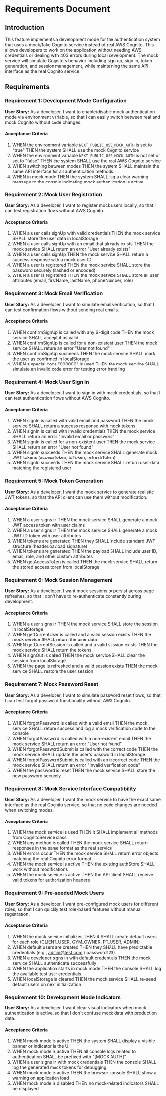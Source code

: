# Requirements Document

## Introduction

This feature implements a development mode for the authentication system that uses a mock/fake Cognito service instead of real AWS Cognito. This allows developers to work on the application without needing AWS credentials or dealing with 403 errors during local development. The mock service will simulate Cognito's behavior including sign up, sign in, token generation, and session management, while maintaining the same API interface as the real Cognito service.

## Requirements

### Requirement 1: Development Mode Configuration

**User Story:** As a developer, I want to enable/disable mock authentication mode via environment variable, so that I can easily switch between real and mock Cognito without code changes.

#### Acceptance Criteria

1. WHEN the environment variable `NEXT_PUBLIC_USE_MOCK_AUTH` is set to "true" THEN the system SHALL use the mock Cognito service
2. WHEN the environment variable `NEXT_PUBLIC_USE_MOCK_AUTH` is not set or set to "false" THEN the system SHALL use the real AWS Cognito service
3. WHEN switching between modes THEN the system SHALL maintain the same API interface for all authentication methods
4. WHEN in mock mode THEN the system SHALL log a clear warning message to the console indicating mock authentication is active

### Requirement 2: Mock User Registration

**User Story:** As a developer, I want to register mock users locally, so that I can test registration flows without AWS Cognito.

#### Acceptance Criteria

1. WHEN a user calls signUp with valid credentials THEN the mock service SHALL store the user data in localStorage
2. WHEN a user calls signUp with an email that already exists THEN the mock service SHALL return an error "User already exists"
3. WHEN a user calls signUp THEN the mock service SHALL return a success response with a mock user ID
4. WHEN a user is registered THEN the mock service SHALL store the password securely (hashed or encoded)
5. WHEN a user is registered THEN the mock service SHALL store all user attributes (email, firstName, lastName, phoneNumber, role)

### Requirement 3: Mock Email Verification

**User Story:** As a developer, I want to simulate email verification, so that I can test confirmation flows without sending real emails.

#### Acceptance Criteria

1. WHEN confirmSignUp is called with any 6-digit code THEN the mock service SHALL accept it as valid
2. WHEN confirmSignUp is called for a non-existent user THEN the mock service SHALL return an error "User not found"
3. WHEN confirmSignUp succeeds THEN the mock service SHALL mark the user as confirmed in localStorage
4. WHEN a special code "000000" is used THEN the mock service SHALL simulate an invalid code error for testing error handling

### Requirement 4: Mock User Sign In

**User Story:** As a developer, I want to sign in with mock credentials, so that I can test authentication flows without AWS Cognito.

#### Acceptance Criteria

1. WHEN signIn is called with valid email and password THEN the mock service SHALL return a success response with mock tokens
2. WHEN signIn is called with invalid credentials THEN the mock service SHALL return an error "Invalid email or password"
3. WHEN signIn is called for a non-existent user THEN the mock service SHALL return an error "User not found"
4. WHEN signIn succeeds THEN the mock service SHALL generate mock JWT tokens (accessToken, idToken, refreshToken)
5. WHEN signIn succeeds THEN the mock service SHALL return user data matching the registered user

### Requirement 5: Mock Token Generation

**User Story:** As a developer, I want the mock service to generate realistic JWT tokens, so that the API client can use them without modification.

#### Acceptance Criteria

1. WHEN a user signs in THEN the mock service SHALL generate a mock JWT access token with user claims
2. WHEN a user signs in THEN the mock service SHALL generate a mock JWT ID token with user attributes
3. WHEN tokens are generated THEN they SHALL include standard JWT structure (header.payload.signature)
4. WHEN tokens are generated THEN the payload SHALL include user ID, email, role, and other custom attributes
5. WHEN getAccessToken is called THEN the mock service SHALL return the stored access token from localStorage

### Requirement 6: Mock Session Management

**User Story:** As a developer, I want mock sessions to persist across page refreshes, so that I don't have to re-authenticate constantly during development.

#### Acceptance Criteria

1. WHEN a user signs in THEN the mock service SHALL store the session in localStorage
2. WHEN getCurrentUser is called and a valid session exists THEN the mock service SHALL return the user data
3. WHEN getCurrentSession is called and a valid session exists THEN the mock service SHALL return the tokens
4. WHEN signOut is called THEN the mock service SHALL clear the session from localStorage
5. WHEN the page is refreshed and a valid session exists THEN the mock service SHALL restore the user session

### Requirement 7: Mock Password Reset

**User Story:** As a developer, I want to simulate password reset flows, so that I can test forgot password functionality without AWS Cognito.

#### Acceptance Criteria

1. WHEN forgotPassword is called with a valid email THEN the mock service SHALL return success and log a mock verification code to the console
2. WHEN forgotPassword is called with a non-existent email THEN the mock service SHALL return an error "User not found"
3. WHEN forgotPasswordSubmit is called with the correct code THEN the mock service SHALL update the user's password in localStorage
4. WHEN forgotPasswordSubmit is called with an incorrect code THEN the mock service SHALL return an error "Invalid verification code"
5. WHEN the password is reset THEN the mock service SHALL store the new password securely

### Requirement 8: Mock Service Interface Compatibility

**User Story:** As a developer, I want the mock service to have the exact same interface as the real Cognito service, so that no code changes are needed when switching modes.

#### Acceptance Criteria

1. WHEN the mock service is used THEN it SHALL implement all methods from CognitoService class
2. WHEN any method is called THEN the mock service SHALL return responses in the same format as the real service
3. WHEN errors occur THEN the mock service SHALL return error objects matching the real Cognito error format
4. WHEN the mock service is active THEN the existing authStore SHALL work without modifications
5. WHEN the mock service is active THEN the API client SHALL receive valid tokens for authorization headers

### Requirement 9: Pre-seeded Mock Users

**User Story:** As a developer, I want pre-configured mock users for different roles, so that I can quickly test role-based features without manual registration.

#### Acceptance Criteria

1. WHEN the mock service initializes THEN it SHALL create default users for each role (CLIENT_USER, GYM_OWNER, PT_USER, ADMIN)
2. WHEN default users are created THEN they SHALL have predictable credentials (e.g., admin@test.com / password123)
3. WHEN a developer signs in with default credentials THEN the mock service SHALL authenticate successfully
4. WHEN the application starts in mock mode THEN the console SHALL log the available test user credentials
5. WHEN localStorage is cleared THEN the mock service SHALL re-seed default users on next initialization

### Requirement 10: Development Mode Indicators

**User Story:** As a developer, I want clear visual indicators when mock authentication is active, so that I don't confuse mock data with production data.

#### Acceptance Criteria

1. WHEN mock mode is active THEN the system SHALL display a visible banner or indicator in the UI
2. WHEN mock mode is active THEN all console logs related to authentication SHALL be prefixed with "[MOCK AUTH]"
3. WHEN a user signs in with mock credentials THEN the console SHALL log the generated mock tokens for debugging
4. WHEN mock mode is active THEN the browser console SHALL show a warning on application load
5. WHEN mock mode is disabled THEN no mock-related indicators SHALL be displayed
